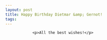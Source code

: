 ```yaml
---
layout: post
title: Happy Birthday Dietmar &amp; Gernot!
tags:
---
```



                <p>All the best wishes!</p>
